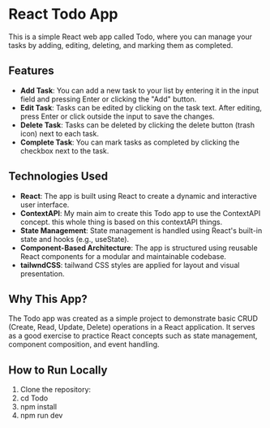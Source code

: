 # React Todo App

This is a simple React web app called Todo, where you can manage your tasks by adding, editing, deleting, and marking them as completed.

## Features

- **Add Task**: You can add a new task to your list by entering it in the input field and pressing Enter or clicking the "Add" button.
- **Edit Task**: Tasks can be edited by clicking on the task text. After editing, press Enter or click outside the input to save the changes.
- **Delete Task**: Tasks can be deleted by clicking the delete button (trash icon) next to each task.
- **Complete Task**: You can mark tasks as completed by clicking the checkbox next to the task.

## Technologies Used

- **React**: The app is built using React to create a dynamic and interactive user interface.
- **ContextAPI**: My main aim to create this Todo app to use the ContextAPI concept. this whole thing is based on this contextAPI things.
- **State Management**: State management is handled using React's built-in state and hooks (e.g., useState).
- **Component-Based Architecture**: The app is structured using reusable React components for a modular and maintainable codebase.
- **tailwndCSS**: tailwand CSS styles are applied for layout and visual presentation.

## Why This App?

The Todo app was created as a simple project to demonstrate basic CRUD (Create, Read, Update, Delete) operations in a React application. It serves as a good exercise to practice React concepts such as state management, component composition, and event handling.

## How to Run Locally

1. Clone the repository:
2. cd Todo
3. npm install
4. npm run dev
